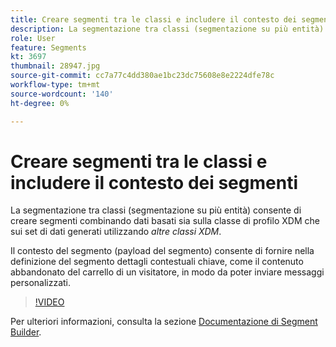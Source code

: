 ```yaml
---
title: Creare segmenti tra le classi e includere il contesto dei segmenti
description: La segmentazione tra classi (segmentazione su più entità) consente di creare segmenti combinando dati basati sia sulla classe di profilo XDM che sui set di dati generati utilizzando altre classi XDM. Il contesto del segmento (payload del segmento) consente di fornire nella definizione del segmento dettagli contestuali chiave, come il contenuto abbandonato del carrello di un visitatore, in modo da poter inviare messaggi personalizzati.
role: User
feature: Segments
kt: 3697
thumbnail: 28947.jpg
source-git-commit: cc7a77c4dd380ae1bc23dc75608e8e2224dfe78c
workflow-type: tm+mt
source-wordcount: '140'
ht-degree: 0%

---
```



# Creare segmenti tra le classi e includere il contesto dei segmenti

La segmentazione tra classi (segmentazione su più entità) consente di creare segmenti combinando dati basati sia sulla classe di profilo XDM che sui set di dati generati utilizzando *altre classi XDM*.

Il contesto del segmento (payload del segmento) consente di fornire nella definizione del segmento dettagli contestuali chiave, come il contenuto abbandonato del carrello di un visitatore, in modo da poter inviare messaggi personalizzati.
>[!VIDEO](https://video.tv.adobe.com/v/28947?quality=12&learn=on)

Per ulteriori informazioni, consulta la sezione [Documentazione di Segment Builder](https://experienceleague.adobe.com/docs/experience-platform/segmentation/ui/segment-builder.html).

